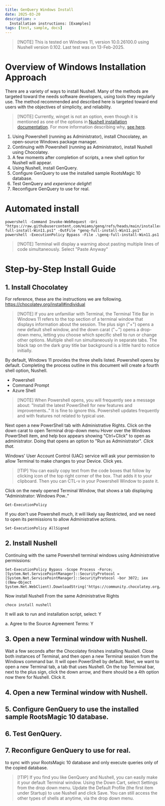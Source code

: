 ```yaml
---
title: GenQuery Windows Install
date: 2025-03-20
description: >
  Installation instructions: [Examples]
tags: [test, sample, docs]
---
```


> [!NOTE] This is tested on Windows 11, version 10.0.26100.0 using Nushell
> version 0.102. Last test was on 13-Feb-2025.

# Overview of Windows Installation Approach

There are a variety of ways to install Nushell. Many of the methods are targeted
toward the needs software developers, using tools they regularly use. The method
recommended and described here is targeted toward end users with the objectives
of simplicity, and reliability.

> [!NOTE] Currently, winget is not an option, even though it is mentioned as one
> of the options in
> [Nushell installation documentation](https://www.nushell.sh/book/installation.html).
> For more information describing why,
> [see here](https://github.com/nushell/nushell/issues/14786).

1. Using Powershell (running as Administrator), install Chocolatey, an
   open-source Windows package manager.
2. Continuing with Powershell (running as Administrator), install Nushell using
   Chocolatey.
3. A few moments after completion of scripts, a new shell option for Nushell
   will appear.
4. Using Nushell, install GenQuery.
5. Configure GenQuery to use the installed sample RootsMagic 10 database.
6. Test GenQuery and _experience delight_!
7. Reconfigure GenQuery to use for real.

# Automated install

```
powershell -Command Invoke-WebRequest -Uri "https://raw.githubusercontent.com/miams/genq/refs/heads/main/installers/genq-full-install-Win11.ps1" -OutFile "genq-full-install-Win11.ps1"
powershell -ExecutionPolicy Bypass -File .\genq-full-install-Win11.ps1
```

> [!NOTE] Terminal will display a warning about pasting multiple lines of code
> simultaneously. Select "Paste Anyway"

# Step-by-Step Install Guide

## 1. Install Chocolatey

For reference, these are the instructions we are following.
https://chocolatey.org/install#individual

> [!NOTE] If you are unfamiliar with Terminal, the Terminal Title Bar in Windows
> 11 refers to the top section of a terminal window that displays information
> about the session. The plus sign ("+") opens a new default shell window, and
> the down carat ("⌄") opens a drop-down menu, letting you choose which specific
> shell to run or change other options. Multiple shell run simultaneously in
> separate tabs. The black tap on the dark gray title bar background is a little
> hard to notice initially.

By default, Windows 11 provides the three shells listed. Powershell opens by
default. Completing the process outline in this document will create a fourth
shell option, Nushell.

- Powershell
- Command Prompt
- Azure Shell

> [!NOTE] When Powershell opens, you will frequently see a message about:
> "Install the latest PowerShell for new features and improvements.." It is fine
> to ignore this. Powershell updates frequently and with features not related to
> typical use.

Next open a new PowerShell tab with Administrative Rights. Click on the down
carat to open Terminal drop-down menu Hover over the Windows PowerShell item,
and help box appears showing "Ctrl+Click" to open as administrator. Doing that
opens an option to "Run as Administrator". _Click that._

Windows' User Account Control (UAC) service will ask your permission to allow
Terminal to make changes to your Device. Click yes.

> [!TIP] You can easily copy text from the code boxes that follow by clicking
> icon of the top right corner of the box. That adds it to your clipboard. Then
> you can CTL-v in your Powershell Window to paste it.

Click on the newly opened Terminal Window, that shows a tab displaying
"Administrator: Windows Pow.."

```
Get-ExecutionPolicy
```

If you don't use Powershell much, it will likely say Restricted, and we need to
open its permissions to allow Administrative actions.

```
Set-ExecutionPolicy AllSigned
```

## 2. Install Nushell

Continuing with the same Powershell terminal windows using Administrative
permissions:

```
Set-ExecutionPolicy Bypass -Scope Process -Force; [System.Net.ServicePointManager]::SecurityProtocol = [System.Net.ServicePointManager]::SecurityProtocol -bor 3072; iex ((New-Object System.Net.WebClient).DownloadString('https://community.chocolatey.org/install.ps1'))
```

Now install Nushell From the same Administrative Rights

```
choco install nushell
```

It will ask to run and installation script, select: Y

a. Agree to the Source Agreement Terms: Y

## 3. Open a new Terminal window with Nushell.

Wait a few seconds after the Chocolatey finishes installing Nushell. Close both
instances of Terminal, and then open a new Terminal session from the Windows
command bar. It will open PowerShell by default. Next, we want to open a new
Terminal tab, a tab that uses Nushell. On the top Terminal bar, next to the plus
sign, click the down arrow, and there should be a 4th option now there for
Nushell. Click it.

## 4. Open a new Terminal window with Nushell.

## 5. Configure GenQuery to use the installed sample RootsMagic 10 database.

## 6. Test GenQuery.

## 7. Reconfigure GenQuery to use for real.

to sync with your RootsMagic 10 database and only execute queries only of the
copied database.

> [!TIP] If you find you like GenQuery and Nushell, you can easily make it your
> default Terminal window. Using the Down Cart, select Settings from the drop
> down menu. Update the Default Profile (the first item under Startup) to use
> Nushell and click Save. You can still access the other types of shells at
> anytime, via the drop down menu.
